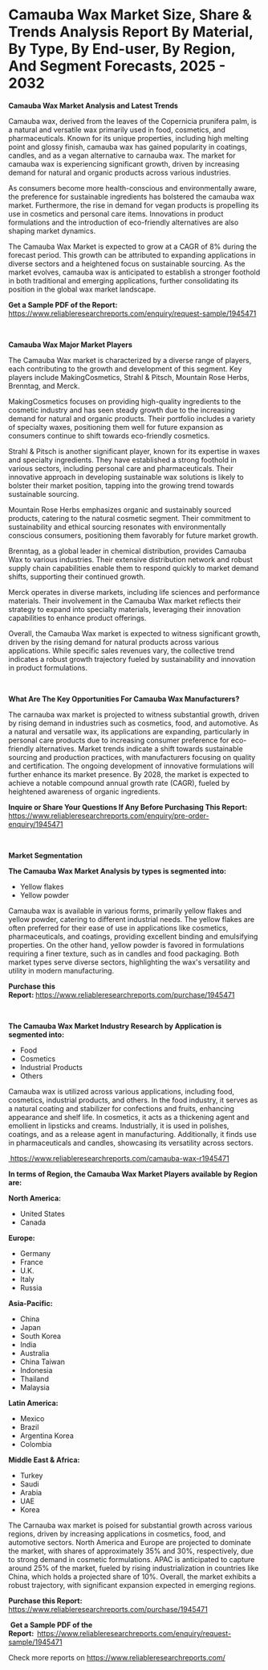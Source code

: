 <p><h1>Camauba Wax Market Size, Share & Trends Analysis Report By Material, By Type, By End-user, By Region, And Segment Forecasts, 2025 - 2032</h1></p><p><strong>Camauba Wax Market Analysis and Latest Trends</strong></p>
<p><p>Camauba wax, derived from the leaves of the Copernicia prunifera palm, is a natural and versatile wax primarily used in food, cosmetics, and pharmaceuticals. Known for its unique properties, including high melting point and glossy finish, camauba wax has gained popularity in coatings, candles, and as a vegan alternative to carnauba wax. The market for camauba wax is experiencing significant growth, driven by increasing demand for natural and organic products across various industries.</p><p>As consumers become more health-conscious and environmentally aware, the preference for sustainable ingredients has bolstered the camauba wax market. Furthermore, the rise in demand for vegan products is propelling its use in cosmetics and personal care items. Innovations in product formulations and the introduction of eco-friendly alternatives are also shaping market dynamics.</p><p>The Camauba Wax Market is expected to grow at a CAGR of 8% during the forecast period. This growth can be attributed to expanding applications in diverse sectors and a heightened focus on sustainable sourcing. As the market evolves, camauba wax is anticipated to establish a stronger foothold in both traditional and emerging applications, further consolidating its position in the global wax market landscape.</p></p>
<p><strong>Get a Sample PDF of the Report:&nbsp;</strong> <a href="https://www.reliableresearchreports.com/enquiry/request-sample/1945471?utm_campaign=2655&utm_medium=2&utm_source=Github&utm_content=ia&utm_term=01042025&utm_id=camauba-wax">https://www.reliableresearchreports.com/enquiry/request-sample/1945471</a></p>
<p>&nbsp;</p>
<p><strong>Camauba Wax Major Market Players</strong></p>
<p><p>The Camauba Wax market is characterized by a diverse range of players, each contributing to the growth and development of this segment. Key players include MakingCosmetics, Strahl & Pitsch, Mountain Rose Herbs, Brenntag, and Merck. </p><p>MakingCosmetics focuses on providing high-quality ingredients to the cosmetic industry and has seen steady growth due to the increasing demand for natural and organic products. Their portfolio includes a variety of specialty waxes, positioning them well for future expansion as consumers continue to shift towards eco-friendly cosmetics.</p><p>Strahl & Pitsch is another significant player, known for its expertise in waxes and specialty ingredients. They have established a strong foothold in various sectors, including personal care and pharmaceuticals. Their innovative approach in developing sustainable wax solutions is likely to bolster their market position, tapping into the growing trend towards sustainable sourcing.</p><p>Mountain Rose Herbs emphasizes organic and sustainably sourced products, catering to the natural cosmetic segment. Their commitment to sustainability and ethical sourcing resonates with environmentally conscious consumers, positioning them favorably for future market growth.</p><p>Brenntag, as a global leader in chemical distribution, provides Camauba Wax to various industries. Their extensive distribution network and robust supply chain capabilities enable them to respond quickly to market demand shifts, supporting their continued growth.</p><p>Merck operates in diverse markets, including life sciences and performance materials. Their involvement in the Camauba Wax market reflects their strategy to expand into specialty materials, leveraging their innovation capabilities to enhance product offerings.</p><p>Overall, the Camauba Wax market is expected to witness significant growth, driven by the rising demand for natural products across various applications. While specific sales revenues vary, the collective trend indicates a robust growth trajectory fueled by sustainability and innovation in product formulations.</p></p>
<p>&nbsp;</p>
<p><strong>What Are The Key Opportunities For Camauba Wax Manufacturers?</strong></p>
<p><p>The carnauba wax market is projected to witness substantial growth, driven by rising demand in industries such as cosmetics, food, and automotive. As a natural and versatile wax, its applications are expanding, particularly in personal care products due to increasing consumer preference for eco-friendly alternatives. Market trends indicate a shift towards sustainable sourcing and production practices, with manufacturers focusing on quality and certification. The ongoing development of innovative formulations will further enhance its market presence. By 2028, the market is expected to achieve a notable compound annual growth rate (CAGR), fueled by heightened awareness of organic ingredients.</p></p>
<p><strong>Inquire or Share Your Questions If Any Before Purchasing This Report:</strong> <a href="https://www.reliableresearchreports.com/enquiry/pre-order-enquiry/1945471?utm_campaign=2655&utm_medium=2&utm_source=Github&utm_content=ia&utm_term=01042025&utm_id=camauba-wax">https://www.reliableresearchreports.com/enquiry/pre-order-enquiry/1945471</a></p>
<p>&nbsp;</p>
<p><strong>Market Segmentation</strong></p>
<p><strong>The Camauba Wax Market Analysis by types is segmented into:</strong></p>
<p><ul><li>Yellow flakes</li><li>Yellow powder</li></ul></p>
<p><p>Camauba wax is available in various forms, primarily yellow flakes and yellow powder, catering to different industrial needs. The yellow flakes are often preferred for their ease of use in applications like cosmetics, pharmaceuticals, and coatings, providing excellent binding and emulsifying properties. On the other hand, yellow powder is favored in formulations requiring a finer texture, such as in candles and food packaging. Both market types serve diverse sectors, highlighting the wax's versatility and utility in modern manufacturing.</p></p>
<p><strong>Purchase this Report:&nbsp;</strong><a href="https://www.reliableresearchreports.com/purchase/1945471?utm_campaign=2655&utm_medium=2&utm_source=Github&utm_content=ia&utm_term=01042025&utm_id=camauba-wax">https://www.reliableresearchreports.com/purchase/1945471</a></p>
<p>&nbsp;</p>
<p><strong>The Camauba Wax Market Industry Research by Application is segmented into:</strong></p>
<p><ul><li>Food</li><li>Cosmetics</li><li>Industrial Products</li><li>Others</li></ul></p>
<p><p>Camauba wax is utilized across various applications, including food, cosmetics, industrial products, and others. In the food industry, it serves as a natural coating and stabilizer for confections and fruits, enhancing appearance and shelf life. In cosmetics, it acts as a thickening agent and emollient in lipsticks and creams. Industrially, it is used in polishes, coatings, and as a release agent in manufacturing. Additionally, it finds use in pharmaceuticals and candles, showcasing its versatility across sectors.</p></p>
<p><a href="https://www.reliableresearchreports.com/camauba-wax-r1945471?utm_campaign=2655&utm_medium=2&utm_source=Github&utm_content=ia&utm_term=01042025&utm_id=camauba-wax">&nbsp;https://www.reliableresearchreports.com/camauba-wax-r1945471</a></p>
<p><strong>In terms of Region, the Camauba Wax Market Players available by Region are:</strong></p>
<p>
    <p> <strong> North America: </strong>
        <ul>
            <li>United States</li>
            <li>Canada</li>
        </ul>
        </p> 
    <p> <strong> Europe: </strong>
        <ul>
            <li>Germany</li>
            <li>France</li>
            <li>U.K.</li>
            <li>Italy</li>
            <li>Russia</li>
        </ul>
        </p> 
    <p> <strong> Asia-Pacific: </strong>
        <ul>
            <li>China</li>
            <li>Japan</li>
            <li>South Korea</li>
            <li>India</li>
            <li>Australia</li>
            <li>China Taiwan</li>
            <li>Indonesia</li>
            <li>Thailand</li>
            <li>Malaysia</li>
        </ul>
        </p> 
    <p> <strong> Latin America: </strong>
        <ul>
            <li>Mexico</li>
            <li>Brazil</li>
            <li>Argentina Korea</li>
            <li>Colombia</li>
        </ul>
        </p> 
    <p> <strong> Middle East & Africa: </strong>
        <ul>
            <li>Turkey</li>
            <li>Saudi</li>
            <li>Arabia</li>
            <li>UAE</li>
            <li>Korea</li>
        </ul>
    </p>
    </p>
<p><p>The Carnauba wax market is poised for substantial growth across various regions, driven by increasing applications in cosmetics, food, and automotive sectors. North America and Europe are projected to dominate the market, with shares of approximately 35% and 30%, respectively, due to strong demand in cosmetic formulations. APAC is anticipated to capture around 25% of the market, fueled by rising industrialization in countries like China, which holds a projected share of 10%. Overall, the market exhibits a robust trajectory, with significant expansion expected in emerging regions.</p></p>
<p><strong>Purchase this Report: </strong><a href="https://www.reliableresearchreports.com/purchase/1945471?utm_campaign=2655&utm_medium=2&utm_source=Github&utm_content=ia&utm_term=01042025&utm_id=camauba-wax">https://www.reliableresearchreports.com/purchase/1945471</a></p>
<p>&nbsp;<strong>Get a Sample PDF of the Report:&nbsp;&nbsp;</strong><a href="https://www.reliableresearchreports.com/enquiry/request-sample/1945471?utm_campaign=2655&utm_medium=2&utm_source=Github&utm_content=ia&utm_term=01042025&utm_id=camauba-wax">https://www.reliableresearchreports.com/enquiry/request-sample/1945471</a></p>
<p><strong></strong></p>
<p>Check more reports on <a href="https://www.reliableresearchreports.com/?utm_campaign=2655&utm_medium=2&utm_source=Github&utm_content=ia&utm_term=01042025&utm_id=camauba-wax">https://www.reliableresearchreports.com/</a></p>